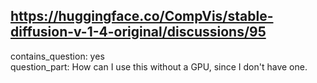 ## https://huggingface.co/CompVis/stable-diffusion-v-1-4-original/discussions/95

contains_question: yes  
question_part: How can I use this without a GPU, since I don't have one.